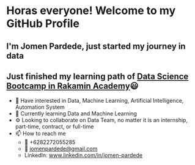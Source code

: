 # Horas everyone! Welcome to my GitHub Profile 
## I'm Jomen Pardede, just started my journey in data
## Just finished my learning path of [Data Science Bootcamp in Rakamin Academy](https://rakamin.com/):smiley:

- 👀 Have interested in Data, Machine Learning, Artificial Intelligence, Automation System
- 🌱 Currently learning Data and Machine Learning
- :gear: Looking to collaborate on Data Team, no matter it is an internship, part-time, contract, or full-time
- 📫 How to reach me
  - :iphone: +6282272055285
  - :email: jomenpardede@gmail.com
  - LinkedIn: www.linkedin.com/in/jomen-pardede

<!---
Jomen034/Jomen034 is a ✨ special ✨ repository because its `README.md` (this file) appears on your GitHub profile.
You can click the Preview link to take a look at your changes.
--->
